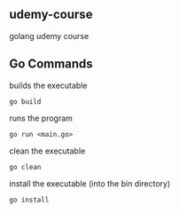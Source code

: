 ## udemy-course
golang udemy course


## Go Commands
builds the executable
```
go build 
```

runs the program
```
go run <main.go>
```

clean the executable
```
go clean 
```
install the executable (into the bin directory)
```
go install

```
